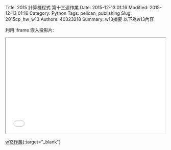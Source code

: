 Title: 2015 計算機程式 第十三週作業
Date: 2015-12-13 01:16
Modified: 2015-12-13 01:16
Category: Python
Tags: pelican, publishing
Slug: 2015cp_hw_w13
Authors: 40323218
Summary: w13摘要
以下為w13內容

利用 iframe 嵌入投影片:

<iframe src="40323218_cp_w13.html" width="500" height="300"></iframe>

[w13作業](40323218_cp_w13.html){:target="_blank"}

